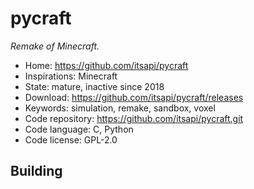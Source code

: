 # pycraft

_Remake of Minecraft._

- Home: https://github.com/itsapi/pycraft
- Inspirations: Minecraft
- State: mature, inactive since 2018
- Download: https://github.com/itsapi/pycraft/releases
- Keywords: simulation, remake, sandbox, voxel
- Code repository: https://github.com/itsapi/pycraft.git
- Code language: C, Python
- Code license: GPL-2.0

## Building
